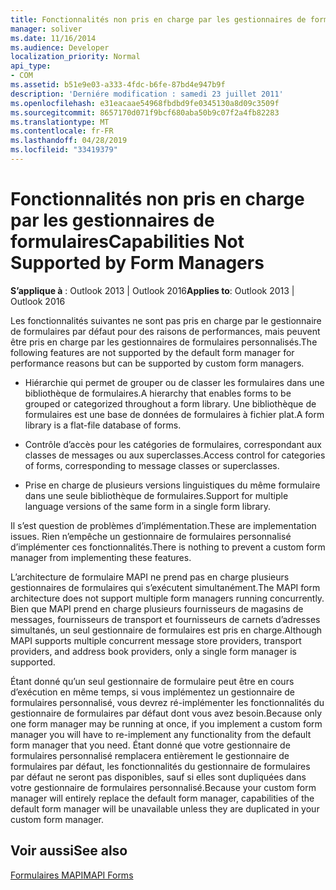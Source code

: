 ```yaml
---
title: Fonctionnalités non pris en charge par les gestionnaires de formulaires
manager: soliver
ms.date: 11/16/2014
ms.audience: Developer
localization_priority: Normal
api_type:
- COM
ms.assetid: b51e9e03-a333-4fdc-b6fe-87bd4e947b9f
description: 'Derniére modification : samedi 23 juillet 2011'
ms.openlocfilehash: e31eacaae54968fbdbd9fe0345130a8d09c3509f
ms.sourcegitcommit: 8657170d071f9bcf680aba50b9c07f2a4fb82283
ms.translationtype: MT
ms.contentlocale: fr-FR
ms.lasthandoff: 04/28/2019
ms.locfileid: "33419379"
---
```

# <a name="capabilities-not-supported-by-form-managers"></a><span data-ttu-id="08414-103">Fonctionnalités non pris en charge par les gestionnaires de formulaires</span><span class="sxs-lookup"><span data-stu-id="08414-103">Capabilities Not Supported by Form Managers</span></span>

  
  
<span data-ttu-id="08414-104">**S’applique à** : Outlook 2013 | Outlook 2016</span><span class="sxs-lookup"><span data-stu-id="08414-104">**Applies to**: Outlook 2013 | Outlook 2016</span></span> 
  
<span data-ttu-id="08414-105">Les fonctionnalités suivantes ne sont pas pris en charge par le gestionnaire de formulaires par défaut pour des raisons de performances, mais peuvent être pris en charge par les gestionnaires de formulaires personnalisés.</span><span class="sxs-lookup"><span data-stu-id="08414-105">The following features are not supported by the default form manager for performance reasons but can be supported by custom form managers.</span></span>
  
- <span data-ttu-id="08414-106">Hiérarchie qui permet de grouper ou de classer les formulaires dans une bibliothèque de formulaires.</span><span class="sxs-lookup"><span data-stu-id="08414-106">A hierarchy that enables forms to be grouped or categorized throughout a form library.</span></span> <span data-ttu-id="08414-107">Une bibliothèque de formulaires est une base de données de formulaires à fichier plat.</span><span class="sxs-lookup"><span data-stu-id="08414-107">A form library is a flat-file database of forms.</span></span>
    
- <span data-ttu-id="08414-108">Contrôle d’accès pour les catégories de formulaires, correspondant aux classes de messages ou aux superclasses.</span><span class="sxs-lookup"><span data-stu-id="08414-108">Access control for categories of forms, corresponding to message classes or superclasses.</span></span>
    
- <span data-ttu-id="08414-109">Prise en charge de plusieurs versions linguistiques du même formulaire dans une seule bibliothèque de formulaires.</span><span class="sxs-lookup"><span data-stu-id="08414-109">Support for multiple language versions of the same form in a single form library.</span></span>
    
<span data-ttu-id="08414-110">Il s’est question de problèmes d’implémentation.</span><span class="sxs-lookup"><span data-stu-id="08414-110">These are implementation issues.</span></span> <span data-ttu-id="08414-111">Rien n’empêche un gestionnaire de formulaires personnalisé d’implémenter ces fonctionnalités.</span><span class="sxs-lookup"><span data-stu-id="08414-111">There is nothing to prevent a custom form manager from implementing these features.</span></span>
  
<span data-ttu-id="08414-112">L’architecture de formulaire MAPI ne prend pas en charge plusieurs gestionnaires de formulaires qui s’exécutent simultanément.</span><span class="sxs-lookup"><span data-stu-id="08414-112">The MAPI form architecture does not support multiple form managers running concurrently.</span></span> <span data-ttu-id="08414-113">Bien que MAPI prend en charge plusieurs fournisseurs de magasins de messages, fournisseurs de transport et fournisseurs de carnets d’adresses simultanés, un seul gestionnaire de formulaires est pris en charge.</span><span class="sxs-lookup"><span data-stu-id="08414-113">Although MAPI supports multiple concurrent message store providers, transport providers, and address book providers, only a single form manager is supported.</span></span>
  
<span data-ttu-id="08414-114">Étant donné qu’un seul gestionnaire de formulaire peut être en cours d’exécution en même temps, si vous implémentez un gestionnaire de formulaires personnalisé, vous devrez ré-implémenter les fonctionnalités du gestionnaire de formulaires par défaut dont vous avez besoin.</span><span class="sxs-lookup"><span data-stu-id="08414-114">Because only one form manager may be running at once, if you implement a custom form manager you will have to re-implement any functionality from the default form manager that you need.</span></span> <span data-ttu-id="08414-115">Étant donné que votre gestionnaire de formulaires personnalisé remplacera entièrement le gestionnaire de formulaires par défaut, les fonctionnalités du gestionnaire de formulaires par défaut ne seront pas disponibles, sauf si elles sont dupliquées dans votre gestionnaire de formulaires personnalisé.</span><span class="sxs-lookup"><span data-stu-id="08414-115">Because your custom form manager will entirely replace the default form manager, capabilities of the default form manager will be unavailable unless they are duplicated in your custom form manager.</span></span>
  
## <a name="see-also"></a><span data-ttu-id="08414-116">Voir aussi</span><span class="sxs-lookup"><span data-stu-id="08414-116">See also</span></span>



[<span data-ttu-id="08414-117">Formulaires MAPI</span><span class="sxs-lookup"><span data-stu-id="08414-117">MAPI Forms</span></span>](mapi-forms.md)

